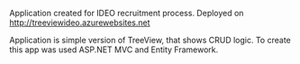 Application created for IDEO recruitment process.
Deployed on http://treeviewideo.azurewebsites.net

Application is simple version of TreeView, that shows CRUD logic.
To create this app was used ASP.NET MVC and Entity Framework.
